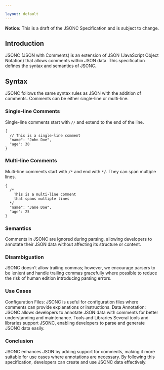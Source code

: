 ```yaml
---

layout: default
---
```


**Notice:** This is a draft of the JSONC Specification and is subject to change.

## Introduction

JSONC (JSON with Comments) is an extension of JSON (JavaScript Object Notation) that allows comments within JSON data. This specification defines the syntax and semantics of JSONC.

## Syntax

JSONC follows the same syntax rules as JSON with the addition of comments. Comments can be either single-line or multi-line.

### Single-line Comments

Single-line comments start with `//` and extend to the end of the line.

```jsonc
{
  // This is a single-line comment
  "name": "John Doe",
  "age": 30
}
```

### Multi-line Comments

Multi-line comments start with `/*` and end with `*/`. They can span multiple lines.

```jsonc
{
  /*
    This is a multi-line comment
    that spans multiple lines
  */
  "name": "Jane Doe",
  "age": 25
}
```

### Semantics

Comments in JSONC are ignored during parsing, allowing developers to annotate their JSON data without affecting its structure or content.

### Disambiguation

JSONC doesn't allow trailing commas; however, we encourage parsers to be lenient and handle trailing commas gracefully where possible to reduce the risk of human edition introducing parsing errors.

### Use Cases

Configuration Files: JSONC is useful for configuration files where comments can provide explanations or instructions.
Data Annotation: JSONC allows developers to annotate JSON data with comments for better understanding and maintenance.
Tools and Libraries
Several tools and libraries support JSONC, enabling developers to parse and generate JSONC data easily.

### Conclusion

JSONC enhances JSON by adding support for comments, making it more suitable for use cases where annotations are necessary. By following this specification, developers can create and use JSONC data effectively.